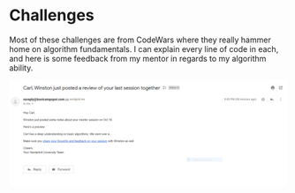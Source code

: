 # Challenges

Most of these challenges are from CodeWars where they really hammer home on algorithm fundamentals. I can explain every line of code in each, and here is some feedback from my mentor in regards to my algorithm ability.

![](Images/Algorithm%20success.PNG)

